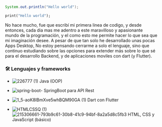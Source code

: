 ```Java
System.out.println("Hello world");
```
```Dart
print("Hello world");
```
No hace mucho, fue que escribí mi primera linea de codigo, y desde entonces, cada dia mas me adentro a este maravilloso y apasionante mundo de la programación, y el como esto me permite hacer lo que sea que mi imaginación desee. A pesar de que tan solo he desarrollado unas pocas Apps Desktop, No estoy pensando cerrarme a solo el lenguaje, sino que continuo estudiando sobre las opciones para extender más sobre lo que sé para el desarrollo Backend, y de aplicaciones moviles con dart (y Flutter). 

### 🛠 Lenguajes y frameworks 

- ![226777 (1)](https://user-images.githubusercontent.com/114286961/215285345-1734feb6-2775-436d-9ded-58cb366eb510.png) Java (OOP)

- ![spring-boot-](https://user-images.githubusercontent.com/114286961/215282948-56d898f5-32af-4a16-999c-91b0a3b49827.png) SpringBoot para API Rest

- ![1_5-aoK8IBmXve5whBQM90GA (1)](https://user-images.githubusercontent.com/114286961/217728318-a2b48de9-d07f-4a41-bbfd-b84995496f11.png)
 Dart con Flutter 

- ![HTMLCSSQ (1)](https://user-images.githubusercontent.com/114286961/215306718-7978e99b-6ad2-4636-9af1-7772a11419c0.png) ![215306661-793b9c61-30b8-41c9-94bf-8a2a5d8c5fb3](https://user-images.githubusercontent.com/114286961/217727992-147fe49b-b326-4e13-b730-2627cfcc0dc0.png)
 HTML, CSS y JavaScript (básico)




